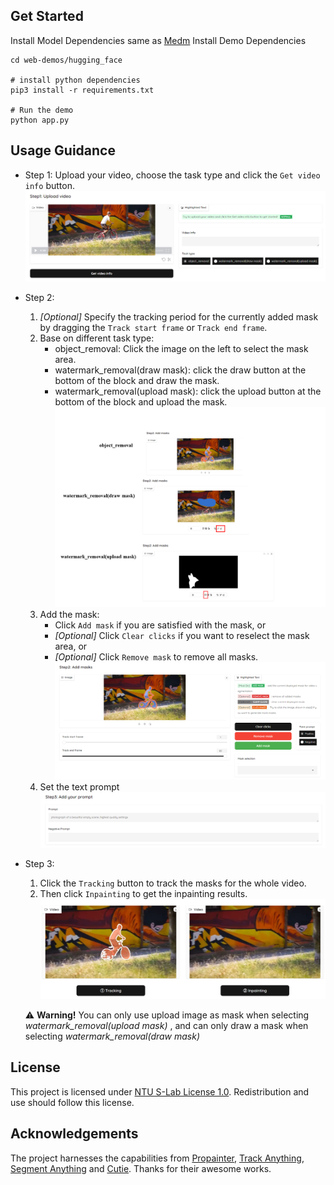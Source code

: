 ## Get Started
Install Model Dependencies same as [Medm](https://github.com/aiiu-lab/MeDM)
Install Demo Dependencies
```shell
cd web-demos/hugging_face

# install python dependencies 
pip3 install -r requirements.txt

# Run the demo
python app.py
```

## Usage Guidance
* Step 1: Upload your video, choose the task type and click the `Get video info` button.
   ![Step 1](./assets/step1.png)

* Step 2: 
   1. *[Optional]* Specify the tracking period for the currently added mask by dragging the `Track start frame` or `Track end frame`.
   2. Base on different task type:
        - object_removal: Click the image on the left to select the mask area.
        - watermark_removal(draw mask): click the draw button at the bottom of the block and draw the mask.
        - watermark_removal(upload mask): click the upload button at the bottom of the block and upload the mask.
        ![Step 2](./assets/step2.png)
   3. Add the mask:
      - Click `Add mask` if you are satisfied with the mask, or
      - *[Optional]* Click `Clear clicks` if you want to reselect the mask area, or
      - *[Optional]* Click `Remove mask` to remove all masks.
      ![Step 2](./assets/step2_1.png)
   4. Set the text prompt
      ![Step 3](./assets/step3.png)

* Step 3: 
   1. Click the `Tracking` button to track the masks for the whole video.
   2. Then click `Inpainting` to get the inpainting results.
   ![Step 4](./assets/step4.png)

    ⚠️ **Warning!**  You can only use upload image as mask when selecting *watermark_removal(upload mask)* , and can only draw a mask when selecting *watermark_removal(draw mask)*

## License

This project is licensed under [NTU S-Lab License 1.0](https://github.com/sczhou/CodeFormer/blob/master/LICENSE). Redistribution and use should follow this license.


## Acknowledgements

The project harnesses the capabilities from [Propainter](https://github.com/sczhou/ProPainter), [Track Anything](https://github.com/gaomingqi/Track-Anything), 
[Segment Anything](https://github.com/facebookresearch/segment-anything) and [Cutie](https://github.com/hkchengrex/Cutie). Thanks for their awesome works.
